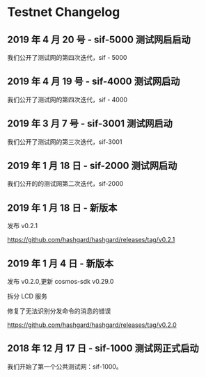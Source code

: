 # Testnet Changelog

## 2019 年 4 月 20 号 - sif-5000 测试网启启动

我们公开了测试网的第四次迭代，sif - 5000

## 2019 年 4 月 19 号 - sif-4000 测试网启动

我们公开了测试网的第四次迭代，sif - 4000

## 2019 年 3 月 7 号 - sif-3001 测试网启动

我们公开了测试网的第三次迭代，sif-3001

## 2019 年 1 月 18 日 - sif-2000 测试网启动

我们公开的的测试网第二次迭代，sif-2000

## 2019 年 1 月 18 日 - 新版本

发布 v0.2.1

https://github.com/hashgard/hashgard/releases/tag/v0.2.1

## 2019 年 1 月 4 日 - 新版本

发布 v0.2.0,更新 cosmos-sdk v0.29.0

拆分 LCD 服务

修复了无法识别分发命令的消息的错误

https://github.com/hashgard/hashgard/releases/tag/v0.2.0

## 2018 年 12 月 17 日 - sif-1000 测试网正式启动

我们开始了第一个公共测试网：sif-1000。
